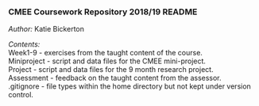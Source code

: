 ### CMEE Coursework Repository 2018/19 README
  
*Author:* Katie Bickerton
  
*Contents:*  
Week1-9 - exercises from the taught content of the course.  
Miniproject - script and data files for the CMEE mini-project.  
Project - script and data files for the 9 month research project.  
Assessment - feedback on the taught content from the assessor.  
.gitignore - file types within the home directory but not kept under version control.  